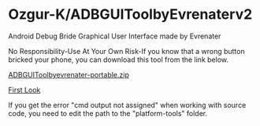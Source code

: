 # Ozgur-K/ADBGUIToolbyEvrenaterv2
Android Debug Bride Graphical User Interface made by Evrenater

No Responsibility-Use At Your Own Risk-If you know that a wrong button bricked your phone, you can download this tool from the link below.

[ADBGUIToolbyevrenater-portable.zip](https://github.com/Ozgur-K/ADBGUIToolbyEvrenaterv2/files/10298995/ADBGUIToolbyevrenater-portable.zip)

[First Look](https://youtu.be/wLrDkDZ0eMA)

If you get the error "cmd output not assigned" when working with source code, you need to edit the path to the "platform-tools" folder.
